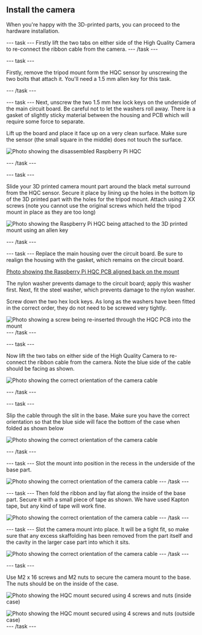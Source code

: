 ## Install the camera

When you're happy with the 3D-printed parts, you can proceed to the hardware installation.

--- task ---
Firstly lift the two tabs on either side of the High Quality Camera to re-connect the ribbon cable from the camera.
--- /task ---


--- task ---

Firstly, remove the tripod mount form the HQC sensor by unscrewing the two bolts that attach it. You'll need a 1.5 mm allen key for this task. 

--- /task ---

--- task ---
Next, unscrew the two 1.5 mm hex lock keys on the underside of the main circuit board. Be careful not to let the washers roll away. There is a gasket of slightly sticky material between the housing and PCB which will require some force to separate.


Lift up the board and place it face up on a very clean surface. Make sure the sensor (the small square in the middle) does not touch the surface.

![Photo showing the disassembled Raspberry Pi HQC](images/HQC_disassembly.jpg)


--- /task ---

--- task ---

Slide your 3D printed camera mount part around the black metal surround from the HQC sensor. Secure it place by lining up the holes in the bottom lip of the 3D printed part with the holes for the tripod mount. Attach using 2 XX screws (note you cannot use the original screws which held the tripod mount in place as they are too long)

![Photo showing the Raspberry Pi HQC being attached to the 3D printed mount using an allen key](images/HQC_attach_screw.jpg)


--- /task ---

--- task ---
Replace the main housing over the circuit board. Be sure to realign the housing with the gasket, which remains on the circuit board.

[Photo showing the Raspberry Pi HQC PCB aligned back on the mount](images/HQC_no_screws.jpg)

The nylon washer prevents damage to the circuit board; apply this washer first. Next, fit the steel washer, which prevents damage to the nylon washer.

Screw down the two hex lock keys. As long as the washers have been fitted in the correct order, they do not need to be screwed very tightly.

![Photo showing a screw being re-inserted through the HQC PCB into the mount](images/HQC_PCB_screw.jpg)
--- /task ---

--- task ---

Now lift the two tabs on either side of the High Quality Camera to re-connect the ribbon cable from the camera. Note the blue side of the cable should be facing as shown. 

![Photo showing the correct orientation of the camera cable](images/HQC_cable.jpg)

--- /task ---


--- task ---

Slip the cable through the slit in the base. Make sure you have the correct orientation so that the blue side will face the bottom of the case when folded as shown below

![Photo showing the correct orientation of the camera cable](images/camera_slide_in.jpg)

--- /task ---

--- task ---
Slot the mount into position in the recess in the underside of the base part.  

![Photo showing the correct orientation of the camera cable](images/camera_mount_in.jpg)
--- /task ---

--- task ---
Then fold the ribbon and lay flat along the inside of the base part. Secure it with a small piece of tape as shown. We have used Kapton tape, but any kind of tape will work fine.

![Photo showing the correct orientation of the camera cable](images/camera_cable_tape.JPG)
--- /task ---

--- task ---
Slot the camera mount into place. It will be a tight fit, so make sure that any excess skaffolding has been removed from the part itself and the cavity in the larger case part into which it sits. 

![Photo showing the correct orientation of the camera cable](images/camera_cable_tape.jpg)
--- /task ---

--- task ---

Use M2 x 16 screws and M2 nuts to secure the camera mount to the base. The nuts should be on the inside of the case. 

![Photo showing the HQC mount secured using 4 screws and nuts (inside case)](images/camera_cable_nuts.jpg)

![Photo showing the HQC mount secured using 4 screws and nuts (outside case)](images/camera_cable_nuts2.jpg)
--- /task ---


